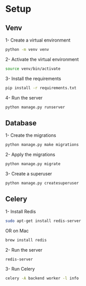 # Setup
## Venv
1- Create a virtual environment
```bash
python -m venv venv
```
2- Activate the virtual environment
```bash
source venv/bin/activate
```
3- Install the requirements
```bash
pip install -r requirements.txt
```
4- Run the server
```bash
python manage.py runserver
```

## Database
1- Create the migrations
```bash
python manage.py make migrations
```
2- Apply the migrations
```bash
python manage.py migrate
```
3- Create a superuser
```bash
python manage.py createsuperuser
```

## Celery
1- Install Redis
```bash
sudo apt-get install redis-server
```
OR on Mac
```bash
brew install redis
```
2- Run the server
```bash
redis-server
```
3- Run Celery
```bash
celery -A backend worker -l info
```


